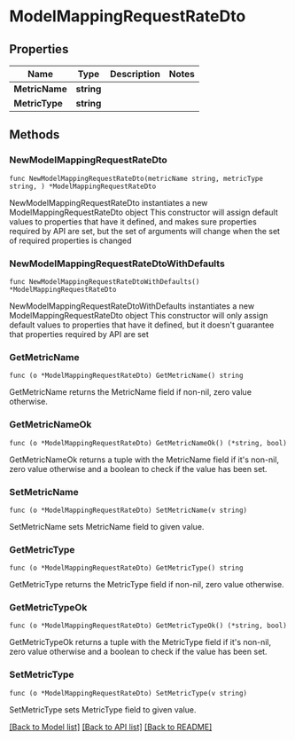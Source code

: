 # ModelMappingRequestRateDto

## Properties

Name | Type | Description | Notes
------------ | ------------- | ------------- | -------------
**MetricName** | **string** |  | 
**MetricType** | **string** |  | 

## Methods

### NewModelMappingRequestRateDto

`func NewModelMappingRequestRateDto(metricName string, metricType string, ) *ModelMappingRequestRateDto`

NewModelMappingRequestRateDto instantiates a new ModelMappingRequestRateDto object
This constructor will assign default values to properties that have it defined,
and makes sure properties required by API are set, but the set of arguments
will change when the set of required properties is changed

### NewModelMappingRequestRateDtoWithDefaults

`func NewModelMappingRequestRateDtoWithDefaults() *ModelMappingRequestRateDto`

NewModelMappingRequestRateDtoWithDefaults instantiates a new ModelMappingRequestRateDto object
This constructor will only assign default values to properties that have it defined,
but it doesn't guarantee that properties required by API are set

### GetMetricName

`func (o *ModelMappingRequestRateDto) GetMetricName() string`

GetMetricName returns the MetricName field if non-nil, zero value otherwise.

### GetMetricNameOk

`func (o *ModelMappingRequestRateDto) GetMetricNameOk() (*string, bool)`

GetMetricNameOk returns a tuple with the MetricName field if it's non-nil, zero value otherwise
and a boolean to check if the value has been set.

### SetMetricName

`func (o *ModelMappingRequestRateDto) SetMetricName(v string)`

SetMetricName sets MetricName field to given value.


### GetMetricType

`func (o *ModelMappingRequestRateDto) GetMetricType() string`

GetMetricType returns the MetricType field if non-nil, zero value otherwise.

### GetMetricTypeOk

`func (o *ModelMappingRequestRateDto) GetMetricTypeOk() (*string, bool)`

GetMetricTypeOk returns a tuple with the MetricType field if it's non-nil, zero value otherwise
and a boolean to check if the value has been set.

### SetMetricType

`func (o *ModelMappingRequestRateDto) SetMetricType(v string)`

SetMetricType sets MetricType field to given value.



[[Back to Model list]](../README.md#documentation-for-models) [[Back to API list]](../README.md#documentation-for-api-endpoints) [[Back to README]](../README.md)


